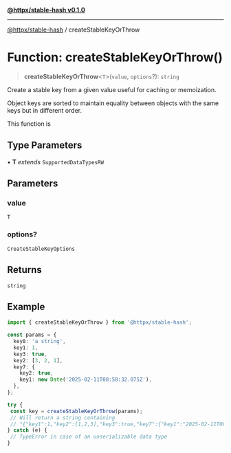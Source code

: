 [**@httpx/stable-hash v0.1.0**](../README.md)

***

[@httpx/stable-hash](../README.md) / createStableKeyOrThrow

# Function: createStableKeyOrThrow()

> **createStableKeyOrThrow**\<`T`\>(`value`, `options`?): `string`

Create a stable key from a given value useful for caching or memoization.

Object keys are sorted to maintain equality between objects with
the same keys but in different order.

This function is

## Type Parameters

• **T** *extends* `SupportedDataTypesRW`

## Parameters

### value

`T`

### options?

`CreateStableKeyOptions`

## Returns

`string`

## Example

```typescript
import { createStableKeyOrThrow } from '@httpx/stable-hash';

const params = {
  key8: 'a string',
  key1: 1,
  key3: true,
  key2: [3, 2, 1],
  key7: {
    key2: true,
    key1: new Date('2025-02-11T08:58:32.075Z'),
  },
};

try {
 const key = createStableKeyOrThrow(params);
 // Will return a string containing
 // "{"key1":1,"key2":[1,2,3],"key3":true,"key7":{"key1":"2025-02-11T08:58:32.075Z","key2":true},"key8":"a string"}"
} catch (e) {
 // TypeError in case of an unserializable data type
}
```
